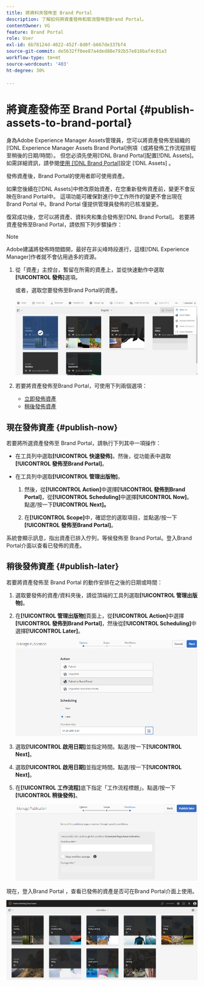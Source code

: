 ```yaml
---
title: 將資料夾發佈至 Brand Portal
description: 了解如何將資產發佈和取消發佈至Brand Portal。
contentOwner: VG
feature: Brand Portal
role: User
exl-id: 6b78124d-4022-452f-8d0f-b667de337bf4
source-git-commit: de5632ff0ee87a4ded88e792b57e818baf4c01a3
workflow-type: tm+mt
source-wordcount: '403'
ht-degree: 30%

---
```


# 將資產發佈至 Brand Portal {#publish-assets-to-brand-portal}

身為Adobe Experience Manager Assets管理員，您可以將資產發佈至組織的[!DNL Experience Manager Assets Brand Portal]例項（或將發佈工作流程排程至稍後的日期/時間）。 但您必須先使用[!DNL Brand Portal]配置[!DNL Assets]。 如需詳細資訊，請參閱[使用 [!DNL Brand Portal]](configure-aem-assets-with-brand-portal.md)設定 [!DNL Assets] 。

發佈資產後，Brand Portal的使用者即可使用資產。

如果您後續在[!DNL Assets]中修改原始資產，在您重新發佈資產前，變更不會反映在Brand Portal中。 這項功能可確保對進行中工作所作的變更不會出現在 Brand Portal 中。Brand Portal 僅提供管理員發佈的已核准變更。

復寫成功後，您可以將資產、資料夾和集合發佈至[!DNL Brand Portal]。 若要將資產發佈至Brand Portal，請依照下列步驟操作：

>[!NOTE]
>
>Adobe建議將發佈時間錯開，最好在非尖峰時段進行，這樣[!DNL Experience Manager]作者就不會佔用過多的資源。

1. 從「資產」主控台，暫留在所需的資產上，並從快速動作中選取&#x200B;**[!UICONTROL 發佈]**&#x200B;選項。

   或者，選取您要發佈至Brand Portal的資產。

   ![publish2bp-2](assets/publish2bp-2.png)

2. 若要將資產發佈至Brand Portal，可使用下列兩個選項：
   * [立即發佈資產](#publish-now)
   * [稍後發佈資產](#publish-later)

## 現在發佈資產 {#publish-now}

若要將所選資產發佈至 Brand Portal，請執行下列其中一項操作：

* 在工具列中選取&#x200B;**[!UICONTROL 快速發佈]**。然後，從功能表中選取&#x200B;**[!UICONTROL 發佈至Brand Portal]**。

* 在工具列中選取&#x200B;**[!UICONTROL 管理出版物]**。

   1. 然後，從&#x200B;**[!UICONTROL Action]**&#x200B;中選擇&#x200B;**[!UICONTROL 發佈到Brand Portal]**，從&#x200B;**[!UICONTROL Scheduling]**&#x200B;中選擇&#x200B;**[!UICONTROL Now]**。 點選/按一下&#x200B;**[!UICONTROL Next]。**

   2. 在&#x200B;**[!UICONTROL Scope]**&#x200B;中，確認您的選取項目，並點選/按一下&#x200B;**[!UICONTROL 發佈至Brand Portal]**。

系統會顯示訊息，指出資產已排入佇列，等候發佈至 Brand Portal。登入Brand Portal介面以查看已發佈的資產。

## 稍後發佈資產 {#publish-later}

若要將資產發佈至 Brand Portal 的動作安排在之後的日期或時間：

1. 選取要發佈的資產/資料夾後，請從頂端的工具列選取&#x200B;**[!UICONTROL 管理出版物]**。
2. 在&#x200B;**[!UICONTROL 管理出版物]**&#x200B;頁面上，從&#x200B;**[!UICONTROL Action]**&#x200B;中選擇&#x200B;**[!UICONTROL 發佈到Brand Portal]**，然後從&#x200B;**[!UICONTROL Scheduling]**&#x200B;中選擇&#x200B;**[!UICONTROL Later]**。

   ![publishlaterbp-1](assets/publishlaterbp-1.png)

3. 選取&#x200B;**[!UICONTROL 啟用日期]**&#x200B;並指定時間。點選/按一下&#x200B;**[!UICONTROL Next]**。
4. 選取&#x200B;**[!UICONTROL 啟用日期]**&#x200B;並指定時間。點選/按一下&#x200B;**[!UICONTROL Next]**。
5. 在&#x200B;**[!UICONTROL 工作流程]**&#x200B;底下指定「工作流程標題」。點選/按一下&#x200B;**[!UICONTROL 稍後發佈]**。

   ![publishworkflow](assets/publishworkflow.png)

現在，登入Brand Portal ，查看已發佈的資產是否可在Brand Portal介面上使用。

![bp_631_landing_page](assets/bp_landing_page.png)
